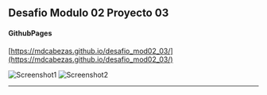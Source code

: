 ## Desafio Modulo 02 Proyecto 03


#### GithubPages

[https://mdcabezas.github.io/desafio_mod02_03/](https://mdcabezas.github.io/desafio_mod02_03/)

![Screenshot1](./asset/img/screenshot1.jpg)
![Screenshot2](./asset/img/screenshot2.jpg)

***